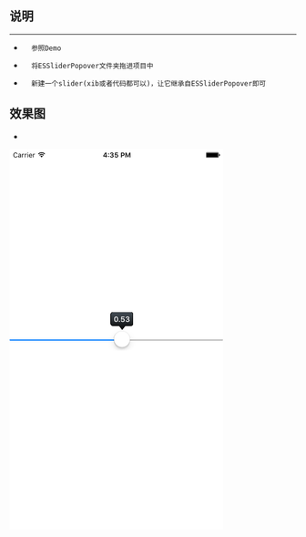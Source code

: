 ##	说明
*		*    *
*		参照Demo
*		将ESSliderPopover文件夹拖进项目中
*		新建一个slider(xib或者代码都可以)，让它继承自ESSliderPopover即可
##  效果图
*   
![image](https://github.com/Vesentanger/ESSliderPopover/blob/master/%E9%A2%84%E8%A7%88%E5%9B%BE.png)

